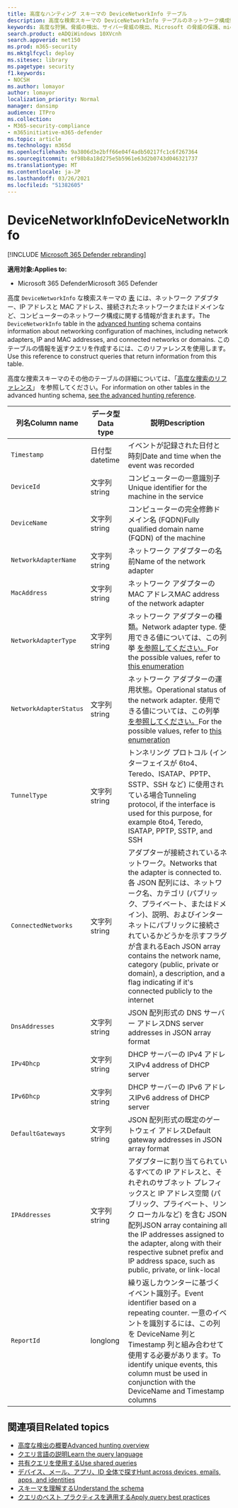 ```yaml
---
title: 高度なハンティング スキーマの DeviceNetworkInfo テーブル
description: 高度な検索スキーマの DeviceNetworkInfo テーブルのネットワーク構成情報について説明します。
keywords: 高度な狩猟、脅威の検出、サイバー脅威の検出、Microsoft の脅威の保護、microsoft 365、mtp、m365、検索、クエリ、テレメトリ、スキーマ参照、kusto、table、column、データ型、説明、machinenetworkinfo、DeviceNetworkInfo、デバイス、コンピューター、mac、ip、アダプター、dns、dhcp、ゲートウェイ、トンネル
search.product: eADQiWindows 10XVcnh
search.appverid: met150
ms.prod: m365-security
ms.mktglfcycl: deploy
ms.sitesec: library
ms.pagetype: security
f1.keywords:
- NOCSH
ms.author: lomayor
author: lomayor
localization_priority: Normal
manager: dansimp
audience: ITPro
ms.collection:
- M365-security-compliance
- m365initiative-m365-defender
ms.topic: article
ms.technology: m365d
ms.openlocfilehash: 9a3806d3e2bff66e04f4adb50217fc1c6f267364
ms.sourcegitcommit: ef98b8a18d275e5b5961e63d2b0743d046321737
ms.translationtype: MT
ms.contentlocale: ja-JP
ms.lasthandoff: 03/26/2021
ms.locfileid: "51382605"
---
```

# <a name="devicenetworkinfo"></a><span data-ttu-id="768f4-104">DeviceNetworkInfo</span><span class="sxs-lookup"><span data-stu-id="768f4-104">DeviceNetworkInfo</span></span>

[!INCLUDE [Microsoft 365 Defender rebranding](../includes/microsoft-defender.md)]


<span data-ttu-id="768f4-105">**適用対象:**</span><span class="sxs-lookup"><span data-stu-id="768f4-105">**Applies to:**</span></span>
- <span data-ttu-id="768f4-106">Microsoft 365 Defender</span><span class="sxs-lookup"><span data-stu-id="768f4-106">Microsoft 365 Defender</span></span>



<span data-ttu-id="768f4-107">高度 `DeviceNetworkInfo` な検索スキーマの [表](advanced-hunting-overview.md) には、ネットワーク アダプター、IP アドレスと MAC アドレス、接続されたネットワークまたはドメインなど、コンピューターのネットワーク構成に関する情報が含まれます。</span><span class="sxs-lookup"><span data-stu-id="768f4-107">The `DeviceNetworkInfo` table in the [advanced hunting](advanced-hunting-overview.md) schema contains information about networking configuration of machines, including network adapters, IP and MAC addresses, and connected networks or domains.</span></span> <span data-ttu-id="768f4-108">このテーブルの情報を返すクエリを作成するには、このリファレンスを使用します。</span><span class="sxs-lookup"><span data-stu-id="768f4-108">Use this reference to construct queries that return information from this table.</span></span>

<span data-ttu-id="768f4-109">高度な捜索スキーマのその他のテーブルの詳細については、「[高度な捜索のリファレンス](advanced-hunting-schema-tables.md)」 を参照してください。</span><span class="sxs-lookup"><span data-stu-id="768f4-109">For information on other tables in the advanced hunting schema, [see the advanced hunting reference](advanced-hunting-schema-tables.md).</span></span>

| <span data-ttu-id="768f4-110">列名</span><span class="sxs-lookup"><span data-stu-id="768f4-110">Column name</span></span> | <span data-ttu-id="768f4-111">データ型</span><span class="sxs-lookup"><span data-stu-id="768f4-111">Data type</span></span> | <span data-ttu-id="768f4-112">説明</span><span class="sxs-lookup"><span data-stu-id="768f4-112">Description</span></span> |
|-------------|-----------|-------------|
| `Timestamp` | <span data-ttu-id="768f4-113">日付型</span><span class="sxs-lookup"><span data-stu-id="768f4-113">datetime</span></span> | <span data-ttu-id="768f4-114">イベントが記録された日付と時刻</span><span class="sxs-lookup"><span data-stu-id="768f4-114">Date and time when the event was recorded</span></span> |
| `DeviceId` | <span data-ttu-id="768f4-115">文字列</span><span class="sxs-lookup"><span data-stu-id="768f4-115">string</span></span> | <span data-ttu-id="768f4-116">コンピューターの一意識別子</span><span class="sxs-lookup"><span data-stu-id="768f4-116">Unique identifier for the machine in the service</span></span> |
| `DeviceName` | <span data-ttu-id="768f4-117">文字列</span><span class="sxs-lookup"><span data-stu-id="768f4-117">string</span></span> | <span data-ttu-id="768f4-118">コンピューターの完全修飾ドメイン名 (FQDN)</span><span class="sxs-lookup"><span data-stu-id="768f4-118">Fully qualified domain name (FQDN) of the machine</span></span> |
| `NetworkAdapterName` | <span data-ttu-id="768f4-119">文字列</span><span class="sxs-lookup"><span data-stu-id="768f4-119">string</span></span> | <span data-ttu-id="768f4-120">ネットワーク アダプターの名前</span><span class="sxs-lookup"><span data-stu-id="768f4-120">Name of the network adapter</span></span> |
| `MacAddress` | <span data-ttu-id="768f4-121">文字列</span><span class="sxs-lookup"><span data-stu-id="768f4-121">string</span></span> | <span data-ttu-id="768f4-122">ネットワーク アダプターの MAC アドレス</span><span class="sxs-lookup"><span data-stu-id="768f4-122">MAC address of the network adapter</span></span> |
| `NetworkAdapterType` | <span data-ttu-id="768f4-123">文字列</span><span class="sxs-lookup"><span data-stu-id="768f4-123">string</span></span> | <span data-ttu-id="768f4-124">ネットワーク アダプターの種類。</span><span class="sxs-lookup"><span data-stu-id="768f4-124">Network adapter type.</span></span> <span data-ttu-id="768f4-125">使用できる値については、この列挙 [を参照してください。](/dotnet/api/system.net.networkinformation.networkinterfacetype?view=netframework-4.7.2)</span><span class="sxs-lookup"><span data-stu-id="768f4-125">For the possible values, refer to [this enumeration](/dotnet/api/system.net.networkinformation.networkinterfacetype?view=netframework-4.7.2)</span></span> |
| `NetworkAdapterStatus` | <span data-ttu-id="768f4-126">文字列</span><span class="sxs-lookup"><span data-stu-id="768f4-126">string</span></span> | <span data-ttu-id="768f4-127">ネットワーク アダプターの運用状態。</span><span class="sxs-lookup"><span data-stu-id="768f4-127">Operational status of the network adapter.</span></span> <span data-ttu-id="768f4-128">使用できる値については、この列挙 [を参照してください。](/dotnet/api/system.net.networkinformation.operationalstatus?view=netframework-4.7.2)</span><span class="sxs-lookup"><span data-stu-id="768f4-128">For the possible values, refer to [this enumeration](/dotnet/api/system.net.networkinformation.operationalstatus?view=netframework-4.7.2)</span></span> |
| `TunnelType` | <span data-ttu-id="768f4-129">文字列</span><span class="sxs-lookup"><span data-stu-id="768f4-129">string</span></span> | <span data-ttu-id="768f4-130">トンネリング プロトコル (インターフェイスが 6to4、Teredo、ISATAP、PPTP、SSTP、SSH など) に使用されている場合</span><span class="sxs-lookup"><span data-stu-id="768f4-130">Tunneling protocol, if the interface is used for this purpose, for example 6to4, Teredo, ISATAP, PPTP, SSTP, and SSH</span></span> |
| `ConnectedNetworks` | <span data-ttu-id="768f4-131">文字列</span><span class="sxs-lookup"><span data-stu-id="768f4-131">string</span></span> | <span data-ttu-id="768f4-132">アダプターが接続されているネットワーク。</span><span class="sxs-lookup"><span data-stu-id="768f4-132">Networks that the adapter is connected to.</span></span> <span data-ttu-id="768f4-133">各 JSON 配列には、ネットワーク名、カテゴリ (パブリック、プライベート、またはドメイン)、説明、およびインターネットにパブリックに接続されているかどうかを示すフラグが含まれる</span><span class="sxs-lookup"><span data-stu-id="768f4-133">Each JSON array contains the network name, category (public, private or domain), a description, and a flag indicating if it's connected publicly to the internet</span></span> |
| `DnsAddresses` | <span data-ttu-id="768f4-134">文字列</span><span class="sxs-lookup"><span data-stu-id="768f4-134">string</span></span> | <span data-ttu-id="768f4-135">JSON 配列形式の DNS サーバー アドレス</span><span class="sxs-lookup"><span data-stu-id="768f4-135">DNS server addresses in JSON array format</span></span> |
| `IPv4Dhcp` | <span data-ttu-id="768f4-136">文字列</span><span class="sxs-lookup"><span data-stu-id="768f4-136">string</span></span> | <span data-ttu-id="768f4-137">DHCP サーバーの IPv4 アドレス</span><span class="sxs-lookup"><span data-stu-id="768f4-137">IPv4 address of DHCP server</span></span> |
| `IPv6Dhcp` | <span data-ttu-id="768f4-138">文字列</span><span class="sxs-lookup"><span data-stu-id="768f4-138">string</span></span> | <span data-ttu-id="768f4-139">DHCP サーバーの IPv6 アドレス</span><span class="sxs-lookup"><span data-stu-id="768f4-139">IPv6 address of DHCP server</span></span> |
| `DefaultGateways` | <span data-ttu-id="768f4-140">文字列</span><span class="sxs-lookup"><span data-stu-id="768f4-140">string</span></span> | <span data-ttu-id="768f4-141">JSON 配列形式の既定のゲートウェイ アドレス</span><span class="sxs-lookup"><span data-stu-id="768f4-141">Default gateway addresses in JSON array format</span></span> |
| `IPAddresses` | <span data-ttu-id="768f4-142">文字列</span><span class="sxs-lookup"><span data-stu-id="768f4-142">string</span></span> | <span data-ttu-id="768f4-143">アダプターに割り当てられているすべての IP アドレスと、それぞれのサブネット プレフィックスと IP アドレス空間 (パブリック、プライベート、リンク ローカルなど) を含む JSON 配列</span><span class="sxs-lookup"><span data-stu-id="768f4-143">JSON array containing all the IP addresses assigned to the adapter, along with their respective subnet prefix and IP address space, such as public, private, or link-local</span></span> |
| `ReportId` | <span data-ttu-id="768f4-144">long</span><span class="sxs-lookup"><span data-stu-id="768f4-144">long</span></span> | <span data-ttu-id="768f4-145">繰り返しカウンターに基づくイベント識別子。</span><span class="sxs-lookup"><span data-stu-id="768f4-145">Event identifier based on a repeating counter.</span></span> <span data-ttu-id="768f4-146">一意のイベントを識別するには、この列を DeviceName 列と Timestamp 列と組み合わせて使用する必要があります。</span><span class="sxs-lookup"><span data-stu-id="768f4-146">To identify unique events, this column must be used in conjunction with the DeviceName and Timestamp columns</span></span> |

## <a name="related-topics"></a><span data-ttu-id="768f4-147">関連項目</span><span class="sxs-lookup"><span data-stu-id="768f4-147">Related topics</span></span>
- [<span data-ttu-id="768f4-148">高度な検出の概要</span><span class="sxs-lookup"><span data-stu-id="768f4-148">Advanced hunting overview</span></span>](advanced-hunting-overview.md)
- [<span data-ttu-id="768f4-149">クエリ言語の説明</span><span class="sxs-lookup"><span data-stu-id="768f4-149">Learn the query language</span></span>](advanced-hunting-query-language.md)
- [<span data-ttu-id="768f4-150">共有クエリを使用する</span><span class="sxs-lookup"><span data-stu-id="768f4-150">Use shared queries</span></span>](advanced-hunting-shared-queries.md)
- [<span data-ttu-id="768f4-151">デバイス、メール、アプリ、ID 全体で探す</span><span class="sxs-lookup"><span data-stu-id="768f4-151">Hunt across devices, emails, apps, and identities</span></span>](advanced-hunting-query-emails-devices.md)
- [<span data-ttu-id="768f4-152">スキーマを理解する</span><span class="sxs-lookup"><span data-stu-id="768f4-152">Understand the schema</span></span>](advanced-hunting-schema-tables.md)
- [<span data-ttu-id="768f4-153">クエリのベスト プラクティスを適用する</span><span class="sxs-lookup"><span data-stu-id="768f4-153">Apply query best practices</span></span>](advanced-hunting-best-practices.md)